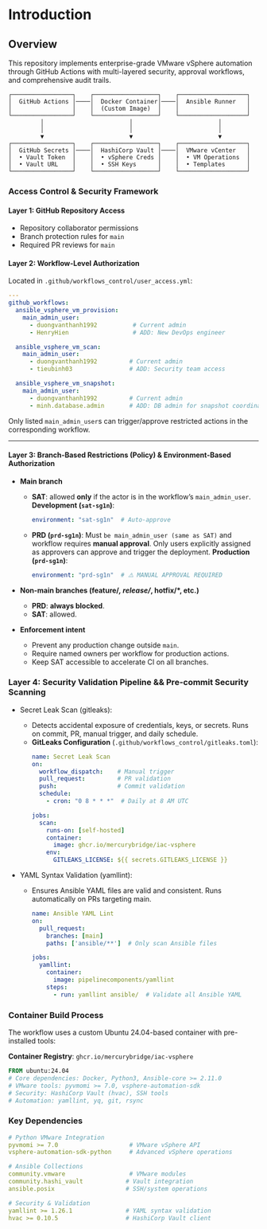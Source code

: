 # Introduction

## Overview

This repository implements enterprise-grade VMware vSphere automation through GitHub Actions with multi-layered security, approval workflows, and comprehensive audit trails.

```
┌─────────────────┐    ┌──────────────────┐    ┌───────────────────┐
│  GitHub Actions │────│  Docker Container│────│  Ansible Runner   │
│                 │    │  (Custom Image)  │    │                   │
└─────────────────┘    └──────────────────┘    └───────────────────┘
         │                        │                        │
         │                        │                        │
         ▼                        ▼                        ▼
┌─────────────────┐    ┌──────────────────┐    ┌───────────────────┐
│  GitHub Secrets │────│  HashiCorp Vault │────│  VMware vCenter   │
│  • Vault Token  │    │  • vSphere Creds │    │  • VM Operations  │
│  • Vault URL    │    │  • SSH Keys      │    │  • Templates      │
└─────────────────┘    └──────────────────┘    └───────────────────┘
```

### Access Control & Security Framework

#### Layer 1: GitHub Repository Access

- Repository collaborator permissions
- Branch protection rules for `main`
- Required PR reviews for `main`

#### Layer 2: Workflow-Level Authorization

Located in `.github/workflows_control/user_access.yml`:

```yaml
---
github_workflows:
  ansible_vsphere_vm_provision:
    main_admin_user:
      - duongvanthanh1992          # Current admin
      - HenryHien                  # ADD: New DevOps engineer

  ansible_vsphere_vm_scan:
    main_admin_user:
      - duongvanthanh1992         # Current admin
      - tieubinh03                # ADD: Security team access

  ansible_vsphere_vm_snapshot:
    main_admin_user:
      - duongvanthanh1992         # Current admin
      - minh.database.admin       # ADD: DB admin for snapshot coordination
```

Only listed `main_admin_user`s can trigger/approve restricted actions in the corresponding workflow.

---

#### Layer 3: Branch-Based Restrictions (Policy) & Environment-Based Authorization

- **Main branch**
  - **SAT**: allowed **only** if the actor is in the workflow’s `main_admin_user`.
      **Development (`sat-sg1n`)**:
      ```yaml
      environment: "sat-sg1n"  # Auto-approve
      ```

  - **PRD (`prd-sg1n`)**: Must `be main_admin_user (same as SAT)` and workflow requires **manual approval**. Only users explicitly assigned as approvers can approve and trigger the deployment.
    **Production (`prd-sg1n`)**:
    ```yaml
    environment: "prd-sg1n"  # ⚠️ MANUAL APPROVAL REQUIRED
    ``` 

- **Non-main branches (feature/*, release/*, hotfix/*, etc.)**
  - **PRD**: **always blocked**.
  - **SAT**: allowed.

- **Enforcement intent**
  - Prevent any production change outside `main`.
  - Require named owners per workflow for production actions.
  - Keep SAT accessible to accelerate CI on all branches.

### Layer 4: Security Validation Pipeline && Pre-commit Security Scanning

- Secret Leak Scan (gitleaks):
  - Detects accidental exposure of credentials, keys, or secrets. Runs on commit, PR, manual trigger, and daily schedule.   
  - **GitLeaks Configuration** (`.github/workflows_control/gitleaks.toml`):
    ```yaml
    name: Secret Leak Scan
    on:
      workflow_dispatch:    # Manual trigger
      pull_request:         # PR validation
      push:                 # Commit validation
      schedule:
        - cron: "0 8 * * *"  # Daily at 8 AM UTC

    jobs:
      scan:
        runs-on: [self-hosted]
        container:
          image: ghcr.io/mercurybridge/iac-vsphere
        env:
          GITLEAKS_LICENSE: ${{ secrets.GITLEAKS_LICENSE }}
    ```

- YAML Syntax Validation (yamllint):

  - Ensures Ansible YAML files are valid and consistent. Runs automatically on PRs targeting main.
    ```yaml
    name: Ansible YAML Lint
    on:
      pull_request:
        branches: [main]
        paths: ['ansible/**']  # Only scan Ansible files

    jobs:
      yamllint:
        container:
          image: pipelinecomponents/yamllint
        steps:
          - run: yamllint ansible/  # Validate all Ansible YAML
    ```

### Container Build Process

The workflow uses a custom Ubuntu 24.04-based container with pre-installed tools:

**Container Registry**: `ghcr.io/mercurybridge/iac-vsphere`

```dockerfile
FROM ubuntu:24.04
# Core dependencies: Docker, Python3, Ansible-core >= 2.11.0
# VMware tools: pyvmomi >= 7.0, vsphere-automation-sdk
# Security: HashiCorp Vault (hvac), SSH tools
# Automation: yamllint, yq, git, rsync
```

### Key Dependencies

```yaml
# Python VMware Integration
pyvmomi >= 7.0                    # VMware vSphere API
vsphere-automation-sdk-python     # Advanced vSphere operations

# Ansible Collections
community.vmware                  # VMware modules
community.hashi_vault            # Vault integration
ansible.posix                    # SSH/system operations

# Security & Validation
yamllint >= 1.26.1               # YAML syntax validation
hvac >= 0.10.5                   # HashiCorp Vault client
```








